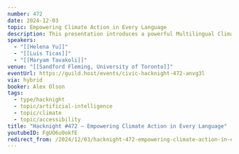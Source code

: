 ```yaml
---
number: 472
date: 2024-12-03
topic: Empowering Climate Action in Every Language
description: This presentation introduces a powerful Multilingual Climate Chatbot, designed to bridge the gap in climate education for all Torontonians, especially youth and marginalized communities. Built on advanced Retrieval-Augmented Generation (RAG) architecture, this chatbot uses fine-tuned embedding models and hybrid search to cut through the disjointed, jargon-heavy climate information that currently limits engagement and creates barriers.
speakers:
  - "[[Helena Yu]]"
  - "[[Luis Ticas]]"
  - "[[Maryam Tavakoli]]"
venue: "[[Sandford Fleming, University of Toronto]]"
eventUrl: https://guild.host/events/civic-hacknight-472-anvg3l
via: hybrid
booker: Alex Olson
tags:
  - type/hacknight
  - topic/artificial-intelligence
  - topic/climate
  - topic/accessibility
title: "Hacknight #472 – Empowering Climate Action in Every Language"
youtubeID: FgUO6u0okfE
redirect_from: /2024/12/03/hacknight-472-empowering-climate-action-in-every-language-with-helena-yu-luis-ticas-and-maryam-tavakoli/
---
```

